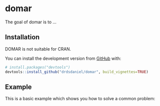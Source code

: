 
<!-- README.md is generated from README.Rmd. Please edit that file -->

# domar

<!-- badges: start -->

<!-- badges: end -->

The goal of domar is to …

## Installation

DOMAR is not suitable for CRAN.

<!-- You can install the released version of domar from [CRAN](https://CRAN.R-project.org) with: -->

<!-- ``` r -->

<!-- install.packages("domar") -->

<!-- ``` -->

You can install the development version from
[GitHub](https://github.com/) with:

``` r
# install.packages("devtools")
devtools::install_github("drdsdaniel/domar", build_vignettes=TRUE)
```

## Example

This is a basic example which shows you how to solve a common problem:
